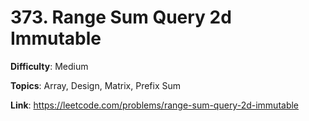 # 373. Range Sum Query 2d Immutable

**Difficulty**: Medium

**Topics**: Array, Design, Matrix, Prefix Sum

**Link**: https://leetcode.com/problems/range-sum-query-2d-immutable
